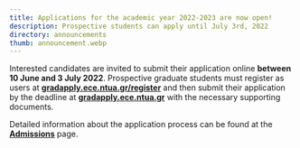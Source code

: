 ```yaml
---
title: Applications for the academic year 2022-2023 are now open!
description: Prospective students can apply until July 3rd, 2022 
directory: announcements
thumb: announcement.webp
---
```


Interested candidates are invited to submit their application online <strong>between 10 June and 3 July 2022</strong>. Prospective graduate
students must register as users at <a href ="https://gradapply.ece.ntua.gr/register" target="_blank"><strong>gradapply.ece.ntua.gr/register</strong></a> 
and then submit their application by the deadline at <a href ="https://gradapply.ece.ntua.gr/" target="_blank"><strong>gradapply.ece.ntua.gr</strong></a> 
with the necessary supporting documents.
 
Detailed information about the application process can be found at the <a href ="/admissions" target="_blank"><strong>Admissions</strong></a> page.

